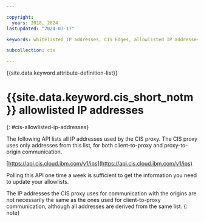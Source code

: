 ```yaml
---

copyright:
  years: 2018, 2024
lastupdated: "2024-07-17"

keywords: whitelisted IP addresses, CIS Edges, allowlisted IP addresses

subcollection: cis

---
```


{{site.data.keyword.attribute-definition-list}}

# {{site.data.keyword.cis_short_notm}} allowlisted IP addresses
{: #cis-allowlisted-ip-addresses}

The following API lists all IP addresses used by the CIS proxy. The CIS proxy uses only addresses from this list, for both client-to-proxy and proxy-to-origin communication.

[https://api.cis.cloud.ibm.com/v1/ips](https://api.cis.cloud.ibm.com/v1/ips)

Polling this API one time a week is sufficient to get the information you need to update your allowlists.

The IP addresses the CIS proxy uses for communication with the origins are not necessarily the same as the ones used for client-to-proxy communication, although all addresses are derived from the same list.
{: note}
